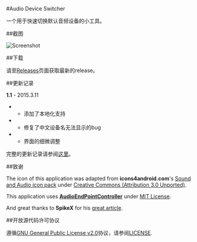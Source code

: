 #Audio Device Switcher

一个用于快速切换默认音频设备的小工具。

##截图

![Screenshot](http://pic.yupoo.com/bitex/EuxFEQ9P/pT2wn.png)

##下载

请至[Releases](https://github.com/7bitex/Audio-Device-Switcher/releases)页面获取最新的release。

##更新记录

**1.1** - 2015.3.11

 - + 添加了本地化支持
 - * 修复了中文设备名无法显示的bug
 - * 界面的细微调整

完整的更新记录请参阅[这里](https://github.com/7bitex/Audio-Device-Switcher/blob/master/VERSIONS.zh-CN.md)。

##致谢

The icon of this application was adapted from **icons4android.com**'s [Sound and Audio icon pack](https://www.iconfinder.com/icons/208039/audio_headphones_sound_icon) under [Creative Commons (Attribution 3.0 Unported)](http://creativecommons.org/licenses/by/3.0/).

This application uses **[AudioEndPointController](https://github.com/DanStevens/AudioEndPointController)** under [MIT License](http://www.opensource.org/licenses/MIT).

And great thanks to **SpikeX** for his [great article](http://www.spikex.net/programmatically-changing-the-default-audio-playback-device-on-windows-vista-windows-7/).

##开放源代码许可协议

遵循[GNU General Public License v2.0](http://www.gnu.org/licenses/gpl-2.0.html)协议，请参阅[LICENSE](https://github.com/7bitex/Audio-Device-Switcher/blob/master/LICENSE).